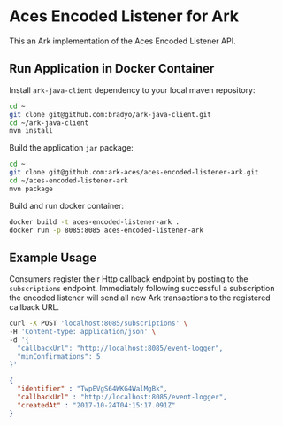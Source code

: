 # Aces Encoded Listener for Ark

This an Ark implementation of the Aces Encoded Listener API.


## Run Application in Docker Container

Install `ark-java-client` dependency to your local maven repository:

```bash
cd ~
git clone git@github.com:bradyo/ark-java-client.git
cd ~/ark-java-client
mvn install
```

Build the application `jar` package:

```bash
cd ~
git clone git@github.com:ark-aces/aces-encoded-listener-ark.git
cd ~/aces-encoded-listener-ark
mvn package
```

Build and run docker container:

```bash
docker build -t aces-encoded-listener-ark .
docker run -p 8085:8085 aces-encoded-listener-ark
```

## Example Usage

Consumers register their Http callback endpoint by posting to the `subscriptions`
endpoint. Immediately following successful a subscription the encoded
listener will send all new Ark transactions to the registered callback
URL.

```bash
curl -X POST 'localhost:8085/subscriptions' \
-H 'Content-type: application/json' \
-d '{
  "callbackUrl": "http://localhost:8085/event-logger",
  "minConfirmations": 5
}'
```

```json
{
  "identifier" : "TwpEVgS64WKG4WalMgBk",
  "callbackUrl" : "http://localhost:8085/event-logger",
  "createdAt" : "2017-10-24T04:15:17.091Z"
}
```
